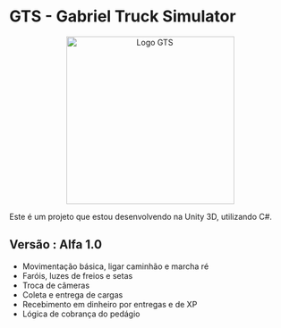 # GTS - Gabriel Truck Simulator

<p align="center">
  <img src="https://github.com/user-attachments/assets/9a8e4c63-b5ee-492d-a9c0-90594504cb15" alt="Logo GTS" width="300"/>
</p>

Este é um projeto que estou desenvolvendo na Unity 3D, utilizando C#.

## Versão : Alfa 1.0
* Movimentação básica, ligar caminhão e marcha ré
* Faróis, luzes de freios e setas
* Troca de câmeras
* Coleta e entrega de cargas
* Recebimento em dinheiro por entregas e de XP
* Lógica de cobrança do pedágio
